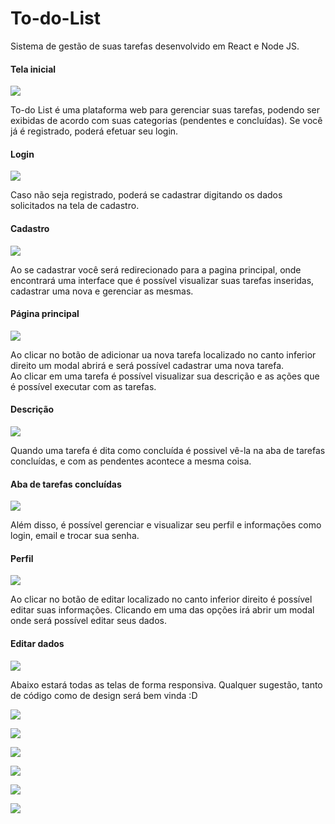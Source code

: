 # To-do-List
Sistema de gestão de suas tarefas desenvolvido em React e Node JS.  

#### Tela inicial
![](screenshots/tela_inicial.png)   

To-do List é uma plataforma web para gerenciar suas tarefas, podendo ser exibidas de acordo com suas categorias (pendentes e concluídas). Se você já é registrado, poderá efetuar seu login.  

#### Login  
![](screenshots/login.png)  

Caso não seja registrado, poderá se cadastrar digitando os dados solicitados na tela de cadastro.  

#### Cadastro  
![](screenshots/cadastro.png)  

Ao se cadastrar você será redirecionado para a pagina principal, onde encontrará uma interface que é possível visualizar suas tarefas inseridas, cadastrar uma nova e gerenciar as mesmas.  

#### Página principal  
![](screenshots/tarefas.png)  

Ao clicar no botão de adicionar ua nova tarefa localizado no canto inferior direito um modal abrirá e será possível cadastrar uma nova tarefa.  
Ao clicar em uma tarefa é possível visualizar sua descrição e as ações que é possível executar com as tarefas.  

#### Descrição  
![](screenshots/tarefas_descricao.png)  

Quando uma tarefa é dita como concluída é possivel vê-la na aba de tarefas concluídas, e com as pendentes acontece a mesma coisa.  

#### Aba de tarefas concluídas  
![](screenshots/tarefas_pendentes.png)  

Além disso, é possível gerenciar e visualizar seu perfil e informações como login, email e trocar sua senha.  

#### Perfil  
![](screenshots/perfil.png)  

Ao clicar no botão de editar localizado no canto inferior direito é possível editar suas informações. Clicando em uma das opções irá abrir um modal onde será possível editar seus dados.  

#### Editar dados  
![](screenshots/editar_perfil.png)  

Abaixo estará todas as telas de forma responsiva. Qualquer sugestão, tanto de código como de design será bem vinda :D  


![](screenshots/mobile_tela_inicial.png) 

![](screenshots/mobile_login.png) 

![](screenshots/mobile_cadastro.png) 

![](screenshots/mobile_tela_inicial.png) 

![](screenshots/mobile_tarefas_descricao.png) 

![](screenshots/mobile_perfil.png) 

